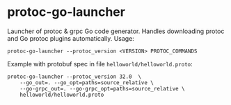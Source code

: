 # protoc-go-launcher
Launcher of protoc &amp; grpc Go code generator.
Handles downloading protoc and Go protoc plugins automatically.
Usage:
```shell
protoc-go-launcher --protoc_version <VERSION> PROTOC_COMMANDS
```
Example with protobuf spec in file `helloworld/helloworld.proto`:
```shell
protoc-go-launcher --protoc_version 32.0  \
    --go_out=. --go_opt=paths=source_relative \   
    --go-grpc_out=. --go-grpc_opt=paths=source_relative \
    helloworld/helloworld.proto
```